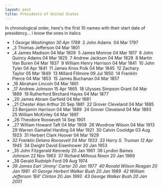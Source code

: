 ```yaml
---
layout: post
title: Presidents of United States
---
```


In chronological order, here's the first 10 names with their start date of presidency... i know the ones in italics
- _1 George Washington 30 Apr 1789_  2 John Adams  04 Mar 1797 
- _3 Thomas Jefferson 04 Mar 1801 
- _4 James Madison 04 Mar 1809  5 James Monroe 04 Mar 1817  6 John Quincy Adams 04 Mar 1825  7 Andrew Jackson 04 Mar 1829  8 Martin Van Buren 04 Mar 1837  9 William Henry Harrison 04 Mar 1841  10 John Tyler 04 Apr 1841  11 James Knox Polk 04 Mar 1845  12 Zachary Taylor 05 Mar 1849  13 Millard Fillmore 09 Jul 1850  14 Franklin Pierce 04 Mar 1853  15 James Buchanan 04 Mar 1857 
- _16 Abraham Lincoln 04 Mar 1861 
- _17 Andrew Johnson 15 Apr 1865  18 Ulysses Simpson Grant 04 Mar 1869  19 Rutherford Birchard Hayes 04 Mar 1877 
- _20 James Abram Garfield 04 Mar 1881 
- _21 Chester Alan Arthur 20 Sep 1881  22 Grover Cleveland 04 Mar 1885  23 Benjamin Harrison 04 Mar 1889  24 Grover Cleveland 04 Mar 1893  25 William McKinley 04 Mar 1897 
- _26 Theodore Roosevelt 14 Sep 1901 
- _27 William Howard Taft 04 Mar 1909  28 Woodrow Wilson 04 Mar 1913  29 Warren Gamaliel Harding 04 Mar 1921  30 Calvin Coolidge 03 Aug 1923  31 Herbert Clark Hoover 04 Mar 1929 
- _32 Franklin Delano Roosevelt 04 Mar 1933  33 Harry S. Truman 12 Apr 1945_  34 Dwight David Eisenhower 20 Jan 1953 
- _35 John Fitzgerald Kennedy 20 Jan 1961  36 Lyndon Baines Johnson 22 Nov 1963  37 Richard Milhous Nixon 20 Jan 1969 
- _38 Gerald Rudolph Ford 09 Aug 1974 
- _39 James Earl 'Jimmy' Carter 20 Jan 1977  40 Ronald Wilson Reagan 20 Jan 1981  41 George Herbert Walker Bush 20 Jan 1989  42 William Jefferson 'Bill' Clinton 20 Jan 1993  43 George Walker Bush 20 Jan 2001_
